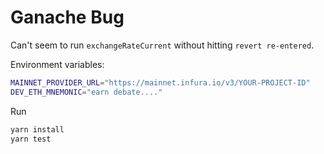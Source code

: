 # Ganache Bug

Can't seem to run `exchangeRateCurrent` without hitting `revert re-entered`.

Environment variables:

```bash
MAINNET_PROVIDER_URL="https://mainnet.infura.io/v3/YOUR-PROJECT-ID"
DEV_ETH_MNEMONIC="earn debate...."
```

Run
```bash
yarn install
yarn test
```